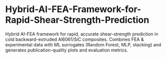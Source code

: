 # Hybrid-AI-FEA-Framework-for-Rapid-Shear-Strength-Prediction
Hybrid AI-FEA framework for rapid, accurate shear-strength prediction in cold backward-extruded Al6061/SiC composites. Combines FEA &amp; experimental data with ML surrogates (Random Forest, MLP, stacking) and generates publication-quality plots and evaluation metrics.
